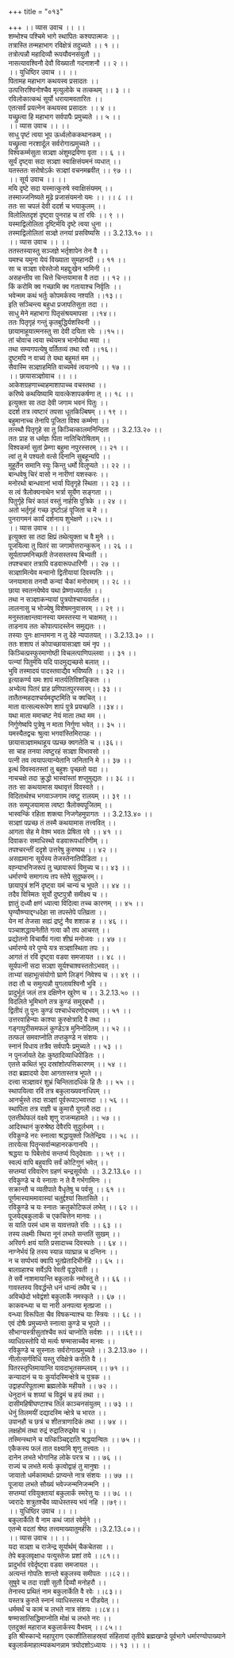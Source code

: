 +++
title = "०१३"

+++
।। व्यास उवाच ।। ।।  
शम्भोश्च पश्चिमे भागे स्थापितः कश्यपात्मजः ।।  
तत्रास्ति तन्महाभाग रविक्षेत्रं तदुच्यते ।। १ ।।  
तत्रोत्पन्नौ महादिव्यौ रूपयौवनसंयुतौ ।।  
नासत्यावश्विनौ देवौ विख्यातौ गदनाशनौ ।। २ ।।  
।। युधिष्ठिर उवाच ।। ।।  
पितामह महाभाग कथयस्व प्रसादतः ।।  
उत्पत्तिरश्विनोश्चैव मृत्युलोके च तत्कथम् ।। ३ ।।  
रविलोकात्कथं सूर्यो धरायामवतारितः ।।  
एतत्सर्वं प्रयत्नेन कथयस्व प्रसादतः ।। ४ ।।  
यच्छ्रुत्वा हि महाभाग सर्वपापैः प्रमुच्यते ।। ५ ।।  
।। व्यास उवाच ।। ।।  
साधु पृष्टं त्वया भूप ऊर्ध्वलोककथानकम् ।।  
यच्छ्रुत्वा नरशार्दूल सर्वरोगात्प्रमुच्यते ।।  
विश्वकर्म्मसुता सञ्ज्ञा अंशुमद्रविणा वृता ।। ६ ।।  
सूर्यं दृष्ट्वा सदा सञ्ज्ञा स्वाक्षिसंयमनं व्यधात् ।।  
यतस्ततः सरोषोऽर्कः सञ्ज्ञां वचनमब्रवीत् ।। ९७ ।।  
।। सूर्य उवाच ।। ।।  
मयि दृष्टे सदा यस्मात्कुरुषे स्वाक्षिसंयमम् ।।  
तस्माज्जनिष्यते मूढे प्रजासंयमनो यमः ।। ।। ८ ।।  
ततः सा चपलं देवी ददर्श च भयाकुलम् ।।  
विलोलितदृशं दृष्ट्वा पुनराह च तां रविः ।। ९ ।।  
यस्माद्विलोलिता दृष्टिर्मयि दृष्टे त्वया धुना ।।  
तस्माद्विलोलितां सञ्ज्ञे तनयां प्रसविष्यसि ।। 3.2.13.१० ।।  
।। व्यास उवाच ।। ।।  
ततस्तस्यास्तु सञ्जज्ञे भर्तृशापेन तेन वै ।।  
यमश्च यमुना येयं विख्याता सुमहानदी ।। ११ ।।  
सा च सञ्ज्ञा रवेस्तेजो महद्दुःखेन भामिनी ।।  
असहन्तीव सा चित्ते चिन्तयामास वै तदा ।। १२ ।।  
किं करोमि क्व गच्छामि क्व गतायाश्च निर्वृतिः ।।  
भवेन्मम कथं भर्तुः कोपमर्कस्य नश्यति ।।१३।।  
इति सञ्चिन्त्य बहुधा प्रजापतिसुता तदा ।।  
साधु मेने महाभागा पितृसंश्रयमापसा ।।१४।।  
ततः पितृगृहं गन्तुं कृतबुद्धिर्यशस्विनी ।।  
छायामाहूयात्मनस्तु सा देवी दयिता रवेः ।।१५।।  
तां चोवाच त्वया स्थेयमत्र भानोर्यथा मया ।।  
तथा सम्यगपत्येषु वर्तितव्यं तथा रवौ ।।१६।।  
दुष्टमपि न वाच्यं ते यथा बहुमतं मम ।।  
सैवास्मि सञ्ज्ञाहमिति वाच्यमेवं त्वयानघे ।। १७ ।।  
।। छायासञ्ज्ञोवाच ।। ।।  
आकेशग्रहणाच्चाहमाशापाच्च वचस्तथा ।।  
करिष्ये कथयिष्यामि यावत्केशापकर्षणा त् ।। १८ ।।  
इत्युक्ता सा तदा देवी जगाम भवनं पितुः ।।  
ददर्श तत्र त्वष्टारं तपसा धूतकिल्बिषम् ।। १९ ।।  
बहुमानाच्च तेनापि पूजिता विश्व कर्म्मणा ।।  
तत्स्थौ पितृगृहे सा तु किञ्चित्कालमनिन्दिता ।। 3.2.13.२० ।।  
ततः प्राह स धर्मज्ञः पिता नातिचिरोषिताम् ।।  
विश्वकर्मा सुतां प्रेम्णा बहुमा नपुरस्सरम् ।। २१ ।।  
त्वां तु मे पश्यतो वत्से दिनानि सुबहून्यपि ।।  
मुहूर्तेन समानि स्युः किन्तु धर्मो विलुप्यते ।। २२ ।।  
बान्धवेषु चिरं वासो न नारीणां यशस्करः ।।  
मनोरथो बान्धवानां भार्या पितृगृहे स्थिता ।। २३ ।।  
स त्वं त्रैलोक्यनाथेन भर्त्रा सूर्येण सङ्गता ।।  
पितुर्गृहे चिरं कालं वस्तुं नार्हसि पुत्रिके ।। २४ ।।  
अतो भर्तृगृहं गच्छ दृष्टोऽहं पूजिता च मे ।।  
पुनरागमनं कार्यं दर्शनाय शुभेक्षणे ।।२५ ।।  
।। व्यास उवाच ।। ।।  
इत्युक्ता सा तदा क्षिप्रं तथेत्युक्ता च वै मुने ।।  
पूजयित्वा तु पितरं सा जगामोत्तरान्कुरून् ।। २६ ।।  
सूर्यतापमनिच्छती तेजसस्तस्य बिभ्यती ।।  
तपश्चचार तत्रापि वडवारूपधारिणी ।। २७ ।।  
सञ्ज्ञामित्येव मन्वानो द्वितीयायां दिवस्पतिः ।।  
जनयामास तनयौ कन्यां चैकां मनोरमाम् ।। २८ ।।  
छाया स्वतनयेष्वेव यथा प्रेष्णाध्यवर्तत ।।  
तथा न सञ्ज्ञाकन्यायां पुत्रयोश्चाप्यवर्तत ।।  
लालनासु च भोज्येषु विशेषमनुवासरम् ।। २९ ।।  
मनुस्तत्क्षान्तवानस्या यमस्तस्या न चाक्षमत् ।।  
ताडनाय ततः कोपात्पादस्तेन समुद्यतः ।।  
तस्याः पुनः क्षान्तमना न तु देहे न्यपातयत् ।। 3.2.13.३० ।।  
ततः शशाप तं कोपाच्छायासञ्ज्ञा यमं नृप ।।  
किञ्चित्प्रस्फुरमाणोष्ठी विचलत्पाणिपल्लवा ।। ३१ ।।  
पत्न्यां पितुर्मयि यदि पादमुद्यच्छसे बलात् ।।  
भुवि तस्मादयं पादस्तवाद्यैव भविष्यति ।। ३२ ।।  
इत्याकर्ण्य यमः शापं मातर्यतिविशङ्कितः ।।  
अभ्येत्य पितरं प्राह प्रणिपातपुरस्सरम्।। ३३ ।।  
तातैतन्महदाश्चर्यमदृष्टमिति च क्वचित् ।।  
माता वात्सल्यरूपेण शापं पुत्रे प्रयच्छति ।।३४।।  
यथा माता ममाचष्ट नेयं माता तथा मम ।।  
निर्गुणेष्वपि पुत्रेषु न माता निर्गुणा भवेत् ।। ३५ ।।  
यमस्यैतद्वचः श्रुत्वा भगवांस्तिमिरापहः ।।  
छायासञ्ज्ञामथाहूय पप्रच्छ क्वगतेति च ।।३६।।  
सा चाह तनया त्वष्टुरहं सञ्ज्ञा विभावसो ।।  
पत्नी तव त्वयापत्यान्येतानि जनितानि मे ।। ३७ ।।  
इत्थं विवस्वतस्तां तु बहुशः पृच्छतो यदा ।।  
नाचचक्षे तदा क्रुद्धो भास्वांस्तां शप्तुमुद्यतः ।। ३८ ।।  
ततः सा कथयामास यथावृत्तं विवस्वते ।।  
विदितार्थश्च भगवाञ्जगाम त्वष्टु रालयम् ।। ३९ ।।  
ततः सम्पूजयामास त्वष्टा त्रैलोक्यपूजितम् ।।  
भास्वन्किं रहिता शक्त्या निजगेहमुपागतः ।। 3.2.13.४० ।।  
सञ्ज्ञां पप्रच्छ तं तस्मै कथयामास तत्त्ववित् ।।  
आगता सेह मे वेश्म भवतः प्रेषिता रवे ।। ४१ ।।  
दिवाकरः समाधिस्थो वडवारूपधारिणीम् ।।  
तपश्चरन्तीं ददृशे उत्तरेषु कुरुष्वथ ।। ४२ ।।  
असह्यमाना सूर्यस्य तेजस्तेनातिपीडिता ।।  
वह्न्याभनिजरूपं तु च्छायारूपं विमुच्य च।। ४३ ।।  
धर्मारण्ये समागत्य तप स्तेपे सुदुष्करम्।।  
छायापुत्रं शनिं दृष्ट्वा यमं चान्यं च भूपते ।। ४४ ।।  
तदैव विस्मितः सूर्यो दुष्टपुत्रौ समीक्ष्य च ।।  
ज्ञातुं दध्यौ क्षणं ध्यात्वा विदित्वा तच्च कारणम् ।। ४५ ।।  
घृण्यौष्ण्याद्दग्धदेहा सा तपस्तेपे पतिव्रता ।।  
येन मां तेजसा सह्यं द्रष्टुं नैव शशाक ह ।। ४६ ।।  
पञ्चाशद्धायनेतीते गत्वा कौ तप आचरत् ।।  
प्रद्योतनो विचार्यैवं गत्वा शीघ्रं मनोजवः ।। ४७ ।।  
धर्मारण्ये वरे पुण्ये यत्र सञ्ज्ञास्थिता तपः ।।  
आगतं तं रविं दृष्ट्वा वडवा समजायत ।। ४८ ।।  
सूर्यपत्नी सदा सञ्ज्ञा सूर्यश्चाश्वस्ततोऽभवत् ।।  
ताभ्यां सहाभूत्संयोगो घ्राणे लिङ्गं निवेश्य च ।। ४९ ।।  
तदा तौ च समुत्पन्नौ युगलावश्विनौ भुवि ।।  
प्रादुर्भूतं जलं तत्र दक्षिणेन खुरेण च ।। 3.2.13.५० ।।  
विदलिते भूमिभागे तत्र कुण्डं समुद्बभौ ।।  
द्वितीयं तु पुनः कुण्डं पश्चार्धचरणोद्भवम् ।। ५१ ।।  
उत्तरवाहिन्याः काश्या कुरुक्षेत्रादि वै तथा ।।  
गङ्गापुरीसमफलं कुण्डेऽत्र मुनिनोदितम् ।। ५२ ।।  
तत्फलं समवाप्नोति तप्तकुण्डे न संशयः ।।  
स्नानं विधाय तत्रैव सर्वपापैः प्रमुच्यते ।। ५३ ।।  
न पुनर्जायते देहः कुष्ठादिव्याधिपीडितः ।।  
एतत्ते कथितं भूप दस्रांशोत्पत्तिकारणम् ।। ५४ ।।  
तदा ब्रह्मादयो देवा आगतास्तत्र भूपते ।।  
दत्त्वा सञ्ज्ञावरं शुभ्रं चिन्तितादधिकं हि तैः ।। ५५ ।।  
स्थापयित्वा रविं तत्र बकुलाख्यवनाधिपम् ।।  
आनर्चुस्ते तदा सञ्ज्ञां पूर्वरूपाऽभवत्तदा ।। ५६ ।।  
स्थापिता तत्र राज्ञी च कुमारौ युगलौ तदा ।।  
एतत्तीर्थफलं वक्ष्ये शृणु राजन्महामते ।। ५७ ।।  
आदिस्थानं कुरुश्रेष्ठ देवैरपि सुदुर्लभम् ।।  
रविकुण्डे नरः स्नात्वा श्रद्धायुक्तो जितेन्द्रियः ।। ५८ ।।  
तारयेत्स पितॄन्सर्वान्महानरकगानपि ।।  
श्रद्धया यः पिबेत्तोयं सन्तर्प्य पितृदेवताः ।। ५९ ।।  
स्वल्पं वापि बहुवापि सर्वं कोटिगुणं भवेत् ।।  
सप्तम्यां रविवारेण ग्रहणं चन्द्रसूर्ययोः ।। 3.2.13.६० ।।  
रविकुण्डे च ये स्नाताः न ते वै गर्भगामिनः ।।  
सक्रान्तौ च व्यतीपाते वैधृतेषु च पर्वसु ।। ६१ ।।  
पूर्णमास्याममावास्यां चतुर्द्दश्यां सितासिते ।।  
रविकुण्डे च यः स्नातः क्रतुकोटिफलं लभेत् ।। ६२ ।।  
पूजयेद्बकुलार्कं च एकचित्तेन मानवः ।।  
स याति परमं धाम स यावत्तपते रविः ।। ६३ ।।  
तस्य लक्ष्मीः स्थिरा नूनं लभते सन्ततिं सुखम् ।।  
अरिवर्गः क्षयं याति प्रसादाच्च दिवस्पतेः ।। ६४ ।।  
नाग्नेर्भयं हि तस्य स्यान्न व्याघ्रान्न च दन्तिनः ।।  
न च सर्प्पभयं क्वापि भूतप्रेतादिभीर्नहि ।। ६५ ।।  
बालग्रहाश्च सर्वेऽपि रेवती वृद्धरेवती ।।  
ते सर्वे नाशमायान्ति बकुलार्क नमोस्तु ते ।। ६६ ।।  
गावस्तस्य विवर्द्धन्ते धनं धान्यं तथैव च ।।  
अविच्छेदो भवेद्वंशो बकुलार्के नमस्कृते ।। ६७ ।।  
काकवन्ध्या च या नारी अनपत्या मृतप्रजा ।।  
वन्ध्या विरूपिता चैव विषकन्याश्च याः स्त्रियः ।। ६८ ।।  
एवं दोषैः प्रमुच्यन्ते स्नात्वा कुण्डे च भूपते ।।  
सौभाग्यस्त्रीसुतांश्चैव रूपं चाप्नोति सर्वशः ।। ।।६९।।  
व्याधिग्रस्तोपि यो मर्त्यः षण्मासाच्चैव मानवः ।।  
रविकुण्डे च सुस्नातः सर्वरोगात्प्रमुच्यते ।। 3.2.13.७० ।।  
नीलोत्सर्गविधिं यस्तु रविक्षेत्रे करोति वै ।।  
पितरस्तृप्तिमायान्ति यावदाभूतसम्प्लवम् ।। ७१ ।।  
कन्यादानं च यः कुर्यादस्मिन्क्षेत्रे च पुत्रक ।।  
उद्वाहपरिपूतात्मा ब्रह्मलोके महीयते ।। ७२ ।।  
धेनुदानं च शय्यां च विद्रुमं च हयं तथा ।।  
दासीमहिषीघण्टाश्च तिलं काञ्चनसंयुतम् ।। ७३ ।।  
धेनुं तिलमयीं दद्यादस्मि न्क्षेत्रे च भारत ।।  
उपानहौ च छत्रं च शीतत्राणादिकं तथा ।। ७४ ।।  
लक्षहोमं तथा रुद्रं रुद्रातिरुद्रमेव च ।।  
तस्मिन्स्थाने च यत्किञ्चिद्ददाति श्रद्धयान्वितः ।। ७५ ।।  
एकैकस्य फलं तात वक्ष्यामि शृणु तत्त्वतः ।।  
दानेन लभते भोगानिह लोके परत्र च ।। ७६ ।।  
राज्यं च लभते मर्त्यः कृत्वोद्वाहं तु मानुषाः ।।  
जायातो धर्मकामार्थाः प्राप्यन्ते नात्र संशयः ।। ७७ ।।  
पूजाया लभते सौख्यं भवेज्जन्मनिजन्मनि ।।  
सप्तम्यां रवियुक्तायां बकुलार्कं स्मरेत्तु यः ।। ७८ ।।  
ज्वरादेः शत्रुतश्चैव व्याधेस्तस्य भयं नहि ।।७९।।  
।। युधिष्ठिर उवाच ।। ।।  
बकुलार्केति वै नाम कथं जातं रवेर्मुने ।।  
एतन्मे वदतां श्रेष्ठ तत्त्वमाख्यातुमर्हसि ।।3.2.13.८०।।  
।। व्यास उवाच ।। ।।  
यदा सञ्ज्ञा च राजेन्द्र सूर्यार्थम्ं चैकचेतसा ।।  
तेपे बकुलवृक्षाधः पत्युस्तेजः प्रशां तये ।।८१।।  
प्रादुर्भावं रवेर्दृष्ट्वा वडवा समजायत ।।  
अत्यन्तं गोपतिः शान्तो बकुलस्य समीपतः ।।८२।।  
सुषुवे च तदा राज्ञी सुतौ दिव्यौ मनोहरौ ।।  
तेनास्य प्रथितं नाम बकुलार्केति वै रवेः ।।८३।।  
यस्तत्र कुरुते स्नानं व्याधिस्तस्य न पीडयेत् ।।  
धर्ममर्थं च कामं च लभते नात्र संशयः ।।८४।।  
षण्मासात्सिद्धिमाप्नोति मोक्षं च लभते नरः ।।  
एतदुक्तं महाराज बकुलार्कस्य वैभवम् ।। ८५।।  
इति श्रीस्कान्दे महापुराण एकाशीतिसाहस्र्यां संहितायां तृतीये ब्रह्मखण्डे पूर्वभागे धर्मारण्योपाख्याने बकुलार्कमाहात्म्यकथनन्नाम त्रयोदशोऽध्यायः ।। १३ ।। ।।